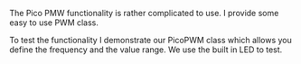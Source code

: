 
The Pico PMW functionality is rather complicated to use. I provide some easy to use PWM class.

To test the functionality I demonstrate our PicoPWM class which allows you define the frequency and the value range.
We use the built in LED to test.



